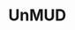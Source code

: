 <!-- _coverpage.md -->

# UnMUD

<!-- background image -->

<!-- ![](_media/bg.png) -->

<!-- background color -->

<!-- ![color](#f0f0f0) -->